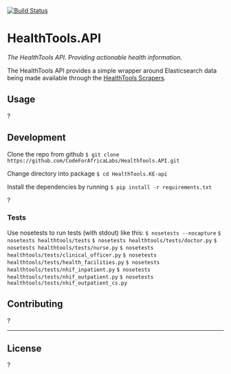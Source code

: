 [![Build Status](https://travis-ci.org/CodeForAfricaLabs/HealthTools.API.svg?branch=master)](https://travis-ci.org/CodeForAfricaLabs/HealthTools.API)

# HealthTools.API

_The HealthTools API. Providing actionable health information._

The HealthTools API provides a simple wrapper around Elasticsearch data being made available through the [HealthTools Scrapers](https://github.com/CodeForAfrica-SCRAPERS/healthtools_ke).

## Usage

?

## Development

Clone the repo from github `$ git clone https://github.com/CodeForAfricaLabs/HealthTools.API.git`

Change directory into package `$ cd HealthTools.KE-api`

Install the dependencies by running `$ pip install -r requirements.txt`

?

### Tests

Use nosetests to run tests (with stdout) like this:
    ```$ nosetests --nocapture```
    ```$ nosetests healthtools/tests```
    ```$ nosetests healthtools/tests/doctor.py```
    ```$ nosetests healthtools/tests/nurse.py```
    ```$ nosetests healthtools/tests/clinical_officer.py```
    ```$ nosetests healthtools/tests/health_facilities.py```
    ```$ nosetests healthtools/tests/nhif_inpatient.py```
    ```$ nosetests healthtools/tests/nhif_outpatient.py```
    ```$ nosetests healthtools/tests/nhif_outpatient_cs.py```

## Contributing

?

---

## License

?

